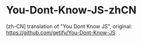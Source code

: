 # You-Dont-Know-JS-zhCN
[zh-CN] translation of "You Dont Know JS", original: https://github.com/getify/You-Dont-Know-JS
